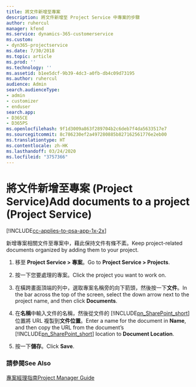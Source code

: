 ```yaml
---
title: 將文件新增至專案
description: 將文件新增至 Project Service 中專案的步驟
author: ruhercul
manager: kfend
ms.service: dynamics-365-customerservice
ms.custom:
- dyn365-projectservice
ms.date: 7/30/2018
ms.topic: article
ms.prod: ''
ms.technology: ''
ms.assetid: b1ee5dcf-9b39-4dc3-a0fb-db4c09d73195
ms.author: ruhercul
audience: Admin
search.audienceType:
- admin
- customizer
- enduser
search.app:
- D365CE
- D365PS
ms.openlocfilehash: 9f1d3009a863f289704b2c6deb7f4da5633517e7
ms.sourcegitcommit: 8c786230ef2a497280885b827162561776e2eb00
ms.translationtype: HT
ms.contentlocale: zh-HK
ms.lasthandoff: 03/24/2020
ms.locfileid: "3757366"
---
```

# <a name="add-documents-to-a-project-project-service"></a><span data-ttu-id="6c4fc-103">將文件新增至專案 (Project Service)</span><span class="sxs-lookup"><span data-stu-id="6c4fc-103">Add documents to a project (Project Service)</span></span>

[!INCLUDE[cc-applies-to-psa-app-1x-2x](../includes/cc-applies-to-psa-app-1x-2x.md)]

<span data-ttu-id="6c4fc-104">新增專案相關文件至專案中，藉此保持文件有條不紊。</span><span class="sxs-lookup"><span data-stu-id="6c4fc-104">Keep project-related documents organized by adding them to your project.</span></span>  
  
1. <span data-ttu-id="6c4fc-105">移至 **Project Service > 專案**。</span><span class="sxs-lookup"><span data-stu-id="6c4fc-105">Go to **Project Service > Projects**.</span></span>  
  
2. <span data-ttu-id="6c4fc-106">按一下您要處理的專案。</span><span class="sxs-lookup"><span data-stu-id="6c4fc-106">Click the project you want to work on.</span></span>  
  
3. <span data-ttu-id="6c4fc-107">在橫跨畫面頂端的列中，選取專案名稱旁的向下箭頭，然後按一下**文件**。</span><span class="sxs-lookup"><span data-stu-id="6c4fc-107">In the bar across the top of the screen, select the down arrow next to the project name, and then click **Documents**.</span></span>  
  
4. <span data-ttu-id="6c4fc-108">在**名稱**中輸入文件的名稱，然後從文件的 [!INCLUDE[pn_SharePoint_short](../includes/pn-sharepoint-short.md)] 位置將 URL 複製到**文件位置**。</span><span class="sxs-lookup"><span data-stu-id="6c4fc-108">Enter a name for the document in **Name**,  and then copy the URL from the document’s [!INCLUDE[pn_SharePoint_short](../includes/pn-sharepoint-short.md)] location to **Document Location**.</span></span>  
  
5. <span data-ttu-id="6c4fc-109">按一下**儲存**。</span><span class="sxs-lookup"><span data-stu-id="6c4fc-109">Click **Save**.</span></span>  
  
### <a name="see-also"></a><span data-ttu-id="6c4fc-110">請參閱</span><span class="sxs-lookup"><span data-stu-id="6c4fc-110">See Also</span></span>  
 [<span data-ttu-id="6c4fc-111">專案經理指南</span><span class="sxs-lookup"><span data-stu-id="6c4fc-111">Project Manager Guide</span></span>](../project-service/project-manager-guide.md)
